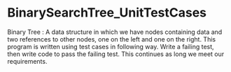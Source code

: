 # BinarySearchTree_UnitTestCases

Binary Tree : A data struc­ture in which we have nodes con­tain­ing data and two ref­er­ences to other nodes, one on the left and one on the right.
This program is written using test cases in following way. 
Write a failing test, then write code to pass the failing test. This continues as long we meet our requirements.
